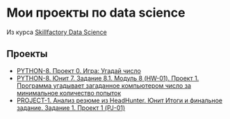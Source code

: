 # Мои проекты по data science
Из курса [Skillfactory Data Science](https://skillfactory.ru/data-scientist)

## Проекты

* [PYTHON-8. Проект 0. Игра: Угадай число](https://github.com/thethethe1970/sf_ds/tree/main/project_0)
* [PYTHON-8. Юнит 7. Задание 8.1. Модуль 8 (HW-01). Проект 1. Программа угадывает загаданное компьютером число за минимальное количество попыток](https://github.com/thethethe1970/sf_ds/tree/main/project_1)
* [PROJECT-1. Анализ резюме из HeadHunter. Юнит Итоги и финальное задание. Задание 1. Проект 1 (PJ-01)](_____)